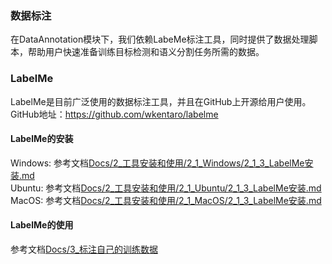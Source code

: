 ### 数据标注
在DataAnnotation模块下，我们依赖LabeMe标注工具，同时提供了数据处理脚本，帮助用户快速准备训练目标检测和语义分割任务所需的数据。

### LabelMe
LabelMe是目前广泛使用的数据标注工具，并且在GitHub上开源给用户使用。  
GitHub地址：https://github.com/wkentaro/labelme

#### LabelMe的安装
Windows: 参考文档[Docs/2_工具安装和使用/2_1_Windows/2_1_3_LabelMe安装.md](../Docs/2_工具安装和使用/2_1_Windows/2_1_3_LabelMe安装.md)  
Ubuntu: 参考文档[Docs/2_工具安装和使用/2_1_Ubuntu/2_1_3_LabelMe安装.md](../Docs/2_工具安装和使用/2_1_Ubuntu/2_1_3_LabelMe安装.md)  
MacOS: 参考文档[Docs/2_工具安装和使用/2_1_MacOS/2_1_3_LabelMe安装.md](../Docs/2_工具安装和使用/2_1_MacOS/2_1_3_LabelMe安装.md)

#### LabelMe的使用
参考文档[Docs/3_标注自己的训练数据](../Docs/3_标注自己的训练数据)
